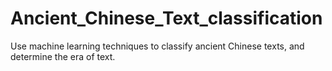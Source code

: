 # Ancient_Chinese_Text_classification
Use machine learning techniques to classify ancient Chinese texts, and determine the era of text.
